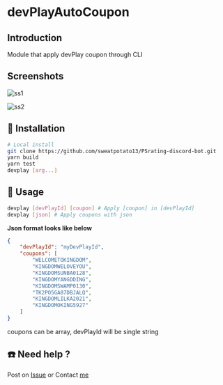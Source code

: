 # devPlayAutoCoupon

## Introduction
Module that apply devPlay coupon through CLI

## Screenshots
![ss1](https://i.imgur.com/fiui4Ww.gif)

![ss2](https://i.imgur.com/ejJWuIV.png)


## 💾 Installation
```sh
# Local install
git clone https://github.com/sweatpotato13/PSrating-discord-bot.git
yarn build
yarn test
devplay [arg...]
```

## 💾 Usage
```sh
devplay [devPlayId] [coupon] # Apply [coupon] in [devPlayId]
devplay [json] # Apply coupons with json
```
**Json format looks like below**
```json
{
    "devPlayId": "myDevPlayId",
    "coupons": [
        "WELCOMETOKINGDOM",
        "KINGDOMWELOVEYOU",
        "KINGDOMSUNBA0128",
        "KINGDOMYANGDDING",
        "KINGDOMSWAMP0130",
        "TK2PO5GA87DBJALQ",
        "KINGDOMLILKA2021",
        "KINGDOMOKING5927"
    ]
}
```
coupons can be array, devPlayId will be single string

## ☎️ Need help ?
Post on [Issue](https://github.com/sweatpotato13/devPlayAutoCoupon/issues)
or
Contact [me](sweatpotato13@gmail.com)
